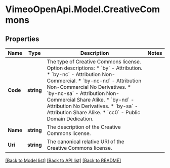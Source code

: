 # VimeoOpenApi.Model.CreativeCommons
## Properties

Name | Type | Description | Notes
------------ | ------------- | ------------- | -------------
**Code** | **string** | The type of Creative Commons license.  Option descriptions:  * &#x60;by&#x60; - Attribution.  * &#x60;by-nc&#x60; - Attribution Non-Commercial.  * &#x60;by-nc-nd&#x60; - Attribution Non-Commercial No Derivatives.  * &#x60;by-nc-sa&#x60; - Attribution Non-Commercial Share Alike.  * &#x60;by-nd&#x60; - Attribution No Derivatives.  * &#x60;by-sa&#x60; - Attribution Share Alike.  * &#x60;cc0&#x60; - Public Domain Dedication.  | 
**Name** | **string** | The description of the Creative Commons license. | 
**Uri** | **string** | The canonical relative URI of the Creative Commons license. | 

[[Back to Model list]](../README.md#documentation-for-models) [[Back to API list]](../README.md#documentation-for-api-endpoints) [[Back to README]](../README.md)

